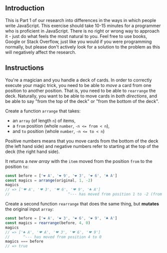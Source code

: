 ## Introduction

This is Part 1 of our research into differences in the ways in which people write JavaScript. This exercise should take 10-15 minutes for a programmer who is proficient in JavaScript. There is no right or wrong way to approach it - just do what feels the most natural to you. Feel free to use books, Google or Stack Overflow, just like you would if you were programming normally, but please don't actively look for a solution to the problem as this will negatively affect the research.

## Instructions

You're a magician and you handle a deck of cards. In order to correctly execute your magic trick, you need to be able to _move_ a card from one position to another position. That is, you need to be able to `rearrange` the deck. Naturally, you want to be able to move cards in _both directions_, and be able to say "from the top of the deck" or "from the bottom of the deck".

Create a function `arrange` that takes:

- an `array` (of length `n`) of items,
- a `from` position (whole `number`, `-n <= from < n`),
- and `to` position (whole `number`, `-n <= to < n`)

Positive numbers means that you move cards from the bottom of the deck (the left hand side) and negative numbers refer to starting at the top of the deck (the right hand side).

It returns a _new array_ with the `item` moved from the position `from` to the position `to`:

```javascript
const before = ['❤ A', '❤ 9', '❤ 3', '❤ 6', '♣ A']
const magics = arrange(original, 1, -2)
magics
// => ['❤ A', '❤ 3', '❤ 6', '❤ 9', '♣ A']
//                          ^--- has moved from position 1 to -2 (from the right side)
```

Create a second function `rearrange` that does the same thing, but **mutates** the original input `array`:

```javascript
const before = ['❤ A', '❤ 3', '❤ 6', '❤ 9', '♣ A']
const magics = rearrange(before, 4, 0)
magics
// => ['♣ A', '❤ A', '❤ 3', '❤ 6', '❤ 9']
//      ^--- has moved from position 4 to 0
magics === before
// => true
```
